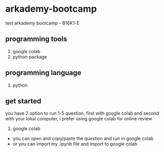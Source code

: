 # arkademy-bootcamp
test arkademy bootcamp - B16K1-E

## programming tools
1. google colab
2. python package

## programming language
1. python

## get started

you have 2 option to run 1-5 question, first with google colab and second with your lokal computer, i prefer using google colab for online review

1. google colab

- you can open and copy/paste the question and run in google colab
- or you can import my .ipynb file and import to google colab 
